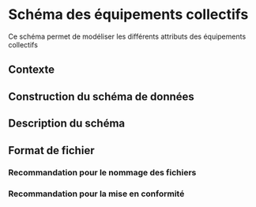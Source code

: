 # Schéma des équipements collectifs
Ce schéma permet de modéliser les différents attributs des équipements collectifs 

## Contexte

## Construction du schéma de données 

## Description du schéma

## Format de fichier 
### Recommandation pour le nommage des fichiers 
### Recommandation pour la mise en conformité 
